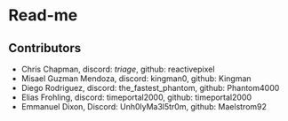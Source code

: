 # Read-me

## Contributors
- Chris Chapman, discord: _triage_, github: reactivepixel
- Misael Guzman Mendoza, discord: kingman0, github: Kingman
- Diego Rodriguez, discord: the_fastest_phantom, github: Phantom4000
- Elias Frohling, discord: timeportal2000, github: timeportal2000
- Emmanuel Dixon, Discord: Unh0lyMa3l5tr0m, github: Maelstrom92